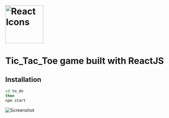 # <img src="https://rawgit.com/gorangajic/react-icons/master/react-icons.svg" width="120" alt="React Icons">
# Tic_Tac_Toe game built with ReactJS 


## Installation 

```bash
cd to_do
then
npm start
```
![Screenshot](https://github.com/HopeKenga/tic-tac-toe/blob/main/Screenshot%202022-04-17%20at%2021.34.46.png)
